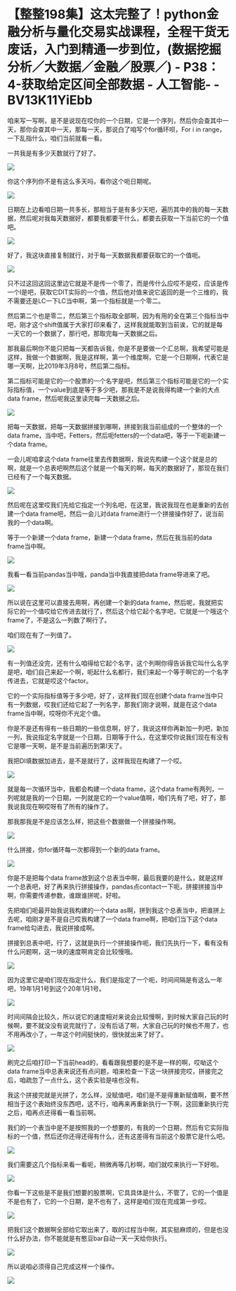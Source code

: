 # 【整整198集】这太完整了！python金融分析与量化交易实战课程，全程干货无废话，入门到精通一步到位，(数据挖掘分析／大数据／金融／股票／) - P38：4-获取给定区间全部数据 - 人工智能- - BV13K11YiEbb

咱来写一写啊，是不是说现在哎你的一个日期，它是一个序列，然后你会查其中一天，那你会查其中一天，那每一天，那说白了咱写个for循环呗，For i in range，一下乱指什么，咱们当前就看一看。

一共我是有多少天数就行了好了。

![](img/1fa33e17035b6afc55bb4f50226504ab_1.png)

你这个序列你不是有这么多天吗，看你这个呃日期呢。

![](img/1fa33e17035b6afc55bb4f50226504ab_3.png)

日期在上边看咱日期一共多长，那相当于是有多少天吧，遍历其中的我的每一天数据，然后呢对我每天数据好，都要我都要干什么，都要去获取一下当前它的一个值吧。



![](img/1fa33e17035b6afc55bb4f50226504ab_5.png)

好了，我这块直接复制就行，对于每一天数据我都要获取它的一个值呃。

![](img/1fa33e17035b6afc55bb4f50226504ab_7.png)

只不过这回这回这里边它就是不是传一个零了，而是传什么应哎不是哎，应该是传一个I是吧，获取它DIT实际的一个值，然后他对值来说它返回的是一个三维的，我不需要还是LC一下LC当中啊，第一个指标就是一个零二。

然后第二个也是零二，然后第三个指标取全部啊，因为有用的全在第三个指标当中吧，刚才这个shift值属于大家打印来看了，这样我就能取到当前诶，它的就是每一天它的一个数据了，那行吧，那取完每一天数据之后。

那我最后啊你不能只把每一天都告诉我，你是不是要做一个汇总啊，我希望可能是这样，我做一个数据啊，我是这样啊，第一个维度啊，它是一个日期啊，代表它是哪一天啊，比2019年3月8号，然后第二指标。

第二指标可能是它的一个股票的一个名字是吧，然后第三个指标可能是它的一个实际指标值，一个value到底是等于多少吧，那我是不是说我得构建一个新的大点data frame，然后呢我这里读完每一天数据之后。



![](img/1fa33e17035b6afc55bb4f50226504ab_9.png)

把每一天数据，把每一天数据拼接到哪啊，拼接到我当前组成的一个整体的一个data frame，当中吧，Fetters，然后呃fetters的一个data吧，等于一下呃新建一个data frame。

一会儿呢咱拿这个data frame往里去传数据啊，我说先构建一个这个就是总的啊，就是一个总表吧啊然后这个就是一个每天的啊，每天的数据好了，那现在我们已经有了一个每天数据。



![](img/1fa33e17035b6afc55bb4f50226504ab_11.png)

然后呢在这里哎我们先给它指定一个列名吧，在这里，我说我现在也是重新的去创建一个data frame吧，然后一会儿对data frame进行一个拼接操作好了，说当前我的一个data啊。

等于一个新建一个data frame，新建一个data frame，然后在我当前的data frame当中啊。



![](img/1fa33e17035b6afc55bb4f50226504ab_13.png)

我看一看当前pandas当中哦，panda当中我直接把data frame导进来了吧。

![](img/1fa33e17035b6afc55bb4f50226504ab_15.png)

所以说在这里可以直接去用啊，再创建一个新的data frame，然后呢，我就把实际它的一个值哎给它传进去就行了，然后这个给它起个名字吧，它就是一个哦这个frame了，不是这么一列数了啊行了。

咱们现在有了一列值了。

![](img/1fa33e17035b6afc55bb4f50226504ab_17.png)

有一列值还没完，还有什么咱得给它起个名字，这个列啊你得告诉我它叫什么名字是吧，咱们自己来起一个啊，呃起什么名都行，我们来起一个等于啊它的一个名字传进去，它就是哎这个factor。

它的一个实际指标值等于多少吧，好了，这样我们现在创建个data frame当中只有一列数据，哎我们还给它起了一列名字，那我们刚才说啊，就是在这个data frame当中啊，哎呀你不光定个值。

你是不是还有得有一些日期的一些信息啊，好了，我说这样你再新加一列吧，新加一列，我说指定名字就是一个日期，日期等于什么，在这里哎你说我们现在有没有它是哪一天啊，是不是当前遍历到第I天了。

我把DI填数据加进去，是不是就行了，这样我现在构建了一个哎。

![](img/1fa33e17035b6afc55bb4f50226504ab_19.png)

就是每一次循环当中，我都会构建一个data frame，这个data frame有两列，一列呢就是我的一个日期，一列就是它的一个value值啊，咱们先有了吧，好了，那我说我现在啊哎呀有了所有的操作了。

那我那我是不是应该怎么样，把这些个数据做一个拼接操作啊。

![](img/1fa33e17035b6afc55bb4f50226504ab_21.png)

什么拼接，你for循环每一次都得到一个新的data frame。

![](img/1fa33e17035b6afc55bb4f50226504ab_23.png)

你是不是把每个data frame放到这个总表当中啊，最后我要的是什么，就是这样一个总表吧，好了再来执行拼接操作，pandas点contact一下呃，拼接拼接当中啊，你需要传递参数，谁跟谁拼呢，好啦。

先把咱们呃最开始我说我构建的一个data as啊，拼到我这个总表当中，把谁拼上去呢，咱刚才是不是自己哎我构建了一个data frame啊，把咱们当下这个data frame给勾进去，我说拼接成啊。

拼接到总表中吧，行了，这就是执行一个拼接操作呃，我们先执行一下，看有没有什么问题啊，这一块的速度啊肯定会比较慢哦。



![](img/1fa33e17035b6afc55bb4f50226504ab_25.png)

因为这里它是咱们现在指定什么，我们是指定了一个呃，时间间隔是有这么一年吧，19年1月1号到这个20年1月1号。



![](img/1fa33e17035b6afc55bb4f50226504ab_27.png)

时间间隔会比较久，所以说它的速度相对来说会比较慢啊，到时候大家自己玩的时候啊，要不就没没有说完就行了，没有后话了啊，大家自己玩的时候也不用了，也不用再改小了，一年这个时间挺快的，很快就出来了好了。



![](img/1fa33e17035b6afc55bb4f50226504ab_29.png)

刷完之后咱打印一下当前head的，看看跟我想要的是不是一样的啊，哎呦这个data frame当中总表来说还有点问题，咱来检查一下这一块拼接完哎，拼接完之后，咱疏忽了一点什么，这个表实验是啥也没有。

我这个拼接完就是光拼了，怎么样，没赋值吧，咱们是不是得重新赋值啊，要不然相当于这个表始终没东西吧，这不行，咱再来再重新执行一下啊，这回重新执行完之后，咱再点还得看一看当前啊。

我们的一个表当中是不是按照我的一个想要的，有我的一个日期，然后有它实际指标的一个值，然后还你还得还得有什么，还有这差得有当前这个股票它是什么吧。



![](img/1fa33e17035b6afc55bb4f50226504ab_31.png)

我们需要这几个指标来看一看呃，稍微再等几秒啊，咱们就哎来执行一下好啦。

![](img/1fa33e17035b6afc55bb4f50226504ab_33.png)

你看一下这些是不是我们想要的股票啊，它具具体是什么，不管了，它的一个值是不是也有了，它的一个日期，是不也有了，这样是咱们现在完成第一步哎。



![](img/1fa33e17035b6afc55bb4f50226504ab_35.png)

把我们这个数据啊全部给它取出来了，取的过程当中啊，其实挺麻烦的，但是也没什么好办法，你不能就是有憨豆bar自动一天一天给你执行。



![](img/1fa33e17035b6afc55bb4f50226504ab_37.png)

所以说咱必须得自己完成这样一个操作。

![](img/1fa33e17035b6afc55bb4f50226504ab_39.png)